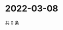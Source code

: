 # 2022-03-08

共 0 条

<!-- BEGIN WEIBO -->
<!-- 最后更新时间 Tue Mar 08 2022 01:20:16 GMT+0800 (China Standard Time) -->

<!-- END WEIBO -->

